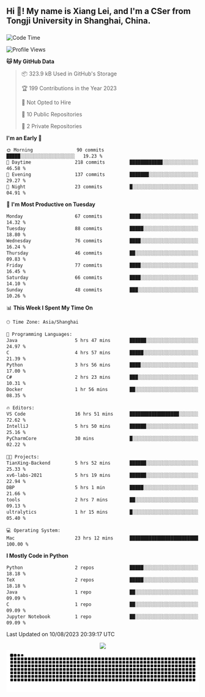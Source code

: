 <h2 align="left">Hi 👋! My name is Xiang Lei, and I'm a CSer from Tongji University in Shanghai, China.</h2>

###

<!--START_SECTION:waka-->
![Code Time](http://img.shields.io/badge/Code%20Time-116%20hrs%2017%20mins-blue)

![Profile Views](http://img.shields.io/badge/Profile%20Views-120-blue)

**🐱 My GitHub Data** 

> 📦 323.9 kB Used in GitHub's Storage 
 > 
> 🏆 199 Contributions in the Year 2023
 > 
> 🚫 Not Opted to Hire
 > 
> 📜 10 Public Repositories 
 > 
> 🔑 2 Private Repositories 
 > 
**I'm an Early 🐤** 

```text
🌞 Morning                90 commits          █████░░░░░░░░░░░░░░░░░░░░   19.23 % 
🌆 Daytime                218 commits         ████████████░░░░░░░░░░░░░   46.58 % 
🌃 Evening                137 commits         ███████░░░░░░░░░░░░░░░░░░   29.27 % 
🌙 Night                  23 commits          █░░░░░░░░░░░░░░░░░░░░░░░░   04.91 % 
```
📅 **I'm Most Productive on Tuesday** 

```text
Monday                   67 commits          ████░░░░░░░░░░░░░░░░░░░░░   14.32 % 
Tuesday                  88 commits          █████░░░░░░░░░░░░░░░░░░░░   18.80 % 
Wednesday                76 commits          ████░░░░░░░░░░░░░░░░░░░░░   16.24 % 
Thursday                 46 commits          ██░░░░░░░░░░░░░░░░░░░░░░░   09.83 % 
Friday                   77 commits          ████░░░░░░░░░░░░░░░░░░░░░   16.45 % 
Saturday                 66 commits          ████░░░░░░░░░░░░░░░░░░░░░   14.10 % 
Sunday                   48 commits          ███░░░░░░░░░░░░░░░░░░░░░░   10.26 % 
```


📊 **This Week I Spent My Time On** 

```text
🕑︎ Time Zone: Asia/Shanghai

💬 Programming Languages: 
Java                     5 hrs 47 mins       ██████░░░░░░░░░░░░░░░░░░░   24.97 % 
C                        4 hrs 57 mins       █████░░░░░░░░░░░░░░░░░░░░   21.39 % 
Python                   3 hrs 56 mins       ████░░░░░░░░░░░░░░░░░░░░░   17.00 % 
C#                       2 hrs 23 mins       ███░░░░░░░░░░░░░░░░░░░░░░   10.31 % 
Docker                   1 hr 56 mins        ██░░░░░░░░░░░░░░░░░░░░░░░   08.35 % 

🔥 Editors: 
VS Code                  16 hrs 51 mins      ██████████████████░░░░░░░   72.62 % 
IntelliJ                 5 hrs 50 mins       ██████░░░░░░░░░░░░░░░░░░░   25.16 % 
PyCharmCore              30 mins             █░░░░░░░░░░░░░░░░░░░░░░░░   02.22 % 

🐱‍💻 Projects: 
TianXing-Backend         5 hrs 52 mins       ██████░░░░░░░░░░░░░░░░░░░   25.33 % 
xv6-labs-2021            5 hrs 19 mins       ██████░░░░░░░░░░░░░░░░░░░   22.94 % 
DBP                      5 hrs 1 min         █████░░░░░░░░░░░░░░░░░░░░   21.66 % 
tools                    2 hrs 7 mins        ██░░░░░░░░░░░░░░░░░░░░░░░   09.13 % 
ultralytics              1 hr 15 mins        █░░░░░░░░░░░░░░░░░░░░░░░░   05.40 % 

💻 Operating System: 
Mac                      23 hrs 12 mins      █████████████████████████   100.00 % 
```

**I Mostly Code in Python** 

```text
Python                   2 repos             █████░░░░░░░░░░░░░░░░░░░░   18.18 % 
TeX                      2 repos             █████░░░░░░░░░░░░░░░░░░░░   18.18 % 
Java                     1 repo              ██░░░░░░░░░░░░░░░░░░░░░░░   09.09 % 
C                        1 repo              ██░░░░░░░░░░░░░░░░░░░░░░░   09.09 % 
Jupyter Notebook         1 repo              ██░░░░░░░░░░░░░░░░░░░░░░░   09.09 % 
```




 Last Updated on 10/08/2023 20:39:17 UTC
<!--END_SECTION:waka-->

<div align="center">
  <img src="https://github-readme-stats.vercel.app/api?username=Lei00764&show_icons=true&theme=radical" />
 </div>

 <div align="center">

<picture>
  <source media="(prefers-color-scheme: dark)" srcset="https://raw.githubusercontent.com/Lei00764/Lei00764/output/github-contribution-grid-snake-dark.svg">
  <source media="(prefers-color-scheme: light)" srcset="https://raw.githubusercontent.com/Lei00764/Lei00764/output/github-contribution-grid-snake.svg">
  <img alt="github contribution grid snake animation" src="https://raw.githubusercontent.com/Lei00764/Lei00764/output/github-contribution-grid-snake.svg">
</picture>

</div>




